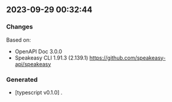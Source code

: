 

## 2023-09-29 00:32:44
### Changes
Based on:
- OpenAPI Doc 3.0.0 
- Speakeasy CLI 1.91.3 (2.139.1) https://github.com/speakeasy-api/speakeasy
### Generated
- [typescript v0.1.0] .